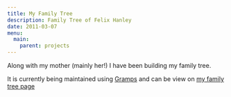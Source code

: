 ```yaml
---
title: My Family Tree
description: Family Tree of Felix Hanley
date: 2011-03-07
menu:
  main:
    parent: projects
---
```


Along with my mother (mainly her!) I have been building my family tree.

<!--more-->

It is currently being maintained using [Gramps](http://gramps-project.org/) and
can be view on [my family tree page](http://genealogy.felixhanley.info/)
